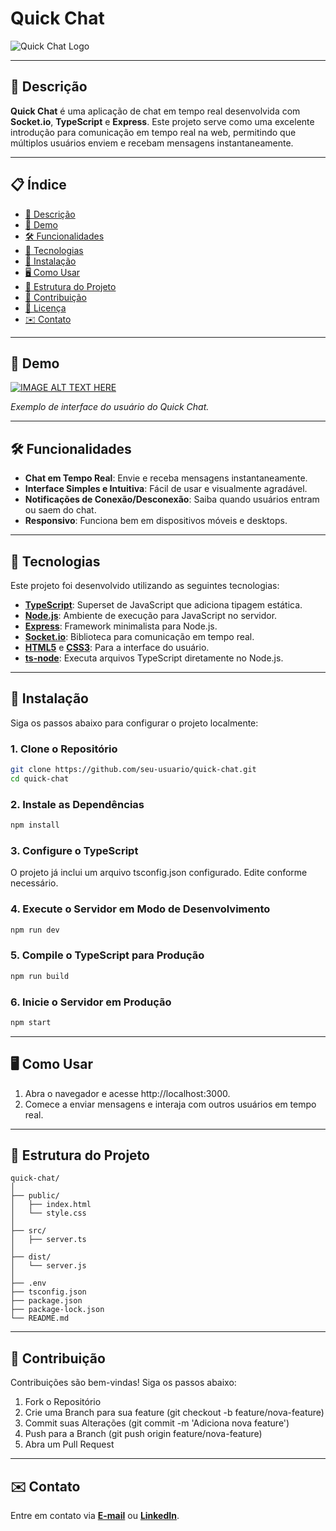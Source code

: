 # Quick Chat

![Quick Chat Logo](https://img.icons8.com/?size=100&id=7859&format=png&color=228BE6) 

---

## 📖 Descrição

**Quick Chat** é uma aplicação de chat em tempo real desenvolvida com **Socket.io**, **TypeScript** e **Express**. Este projeto serve como uma excelente introdução para comunicação em tempo real na web, permitindo que múltiplos usuários enviem e recebam mensagens instantaneamente.

---

## 📋 Índice

- [📖 Descrição](#-descrição)
- [🎥 Demo](#-demo)
- [🛠️ Funcionalidades](#️-funcionalidades)
- [🚀 Tecnologias](#-tecnologias)
- [🔧 Instalação](#-instalação)
- [🖥️ Como Usar](#️-como-usar)
- [📁 Estrutura do Projeto](#-estrutura-do-projeto)
- [🤝 Contribuição](#-contribuição)
- [📜 Licença](#-licença)
- [✉️ Contato](#️-contato)

---

## 🎥 Demo

[![IMAGE ALT TEXT HERE](https://img.youtube.com/vi/9Ar_IaBvmt8/0.jpg)](https://www.youtube.com/watch?v=9Ar_IaBvmt8)

*Exemplo de interface do usuário do Quick Chat.*

---

## 🛠️ Funcionalidades

- **Chat em Tempo Real**: Envie e receba mensagens instantaneamente.
- **Interface Simples e Intuitiva**: Fácil de usar e visualmente agradável.
- **Notificações de Conexão/Desconexão**: Saiba quando usuários entram ou saem do chat.
- **Responsivo**: Funciona bem em dispositivos móveis e desktops.

---

## 🚀 Tecnologias

Este projeto foi desenvolvido utilizando as seguintes tecnologias:

- **[TypeScript](https://www.typescriptlang.org/)**: Superset de JavaScript que adiciona tipagem estática.
- **[Node.js](https://nodejs.org/)**: Ambiente de execução para JavaScript no servidor.
- **[Express](https://expressjs.com/)**: Framework minimalista para Node.js.
- **[Socket.io](https://socket.io/)**: Biblioteca para comunicação em tempo real.
- **[HTML5](https://developer.mozilla.org/pt-BR/docs/Web/HTML)** e **[CSS3](https://developer.mozilla.org/pt-BR/docs/Web/CSS)**: Para a interface do usuário.
- **[ts-node](https://typestrong.org/ts-node/)**: Executa arquivos TypeScript diretamente no Node.js.

---

## 🔧 Instalação

Siga os passos abaixo para configurar o projeto localmente:

### 1. Clone o Repositório

```bash
git clone https://github.com/seu-usuario/quick-chat.git
cd quick-chat
```

### 2. Instale as Dependências

```bash
npm install
```

### 3. Configure o TypeScript

O projeto já inclui um arquivo tsconfig.json configurado. Edite conforme necessário.

### 4. Execute o Servidor em Modo de Desenvolvimento
```bash
npm run dev
```

### 5. Compile o TypeScript para Produção
```bash
npm run build
```

### 6. Inicie o Servidor em Produção
```bash
npm start
```

---

## 🖥️ Como Usar

1. Abra o navegador e acesse http://localhost:3000.
2. Comece a enviar mensagens e interaja com outros usuários em tempo real.

---

## 📁 Estrutura do Projeto

```
quick-chat/
│
├── public/
│   ├── index.html
│   └── style.css
│
├── src/
│   ├── server.ts
│
├── dist/
│   └── server.js
│
├── .env
├── tsconfig.json
├── package.json
├── package-lock.json
└── README.md
```

---

## 🤝 Contribuição

Contribuições são bem-vindas! Siga os passos abaixo:

1. Fork o Repositório
2. Crie uma Branch para sua feature (git checkout -b feature/nova-feature)
3. Commit suas Alterações (git commit -m 'Adiciona nova feature')
4. Push para a Branch (git push origin feature/nova-feature)
5. Abra um Pull Request

---

## ✉️ Contato

Entre em contato via **[E-mail](mailto:joaocarvalhop7@gmail.com)** ou **[LinkedIn](https://www.linkedin.com/in/joaocarvalhop/)**.
